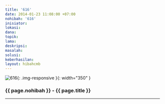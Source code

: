 ```yaml
---
title: '616'
date: 2014-01-23 11:08:00 +07:00
nohibah: '616'
inisiator:
lokasi:
dana:
topik:
lama:
deskripsi:
masalah:
solusi:
keberhasilan:
layout: hibahcmb
---
```


![616](/static/img/hibahcmb/616.png){: .img-responsive }{: width="350" }

### {{ page.nohibah }} - {{ page.title }}

---
